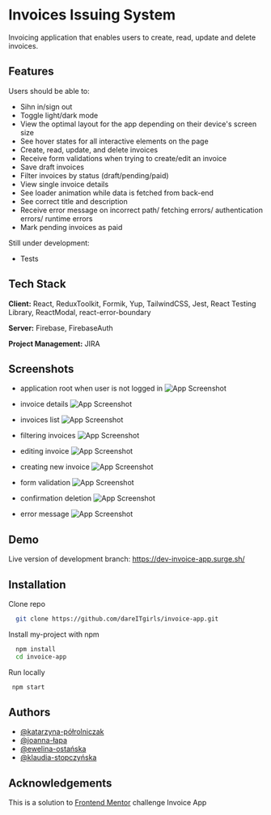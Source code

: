# Invoices Issuing System

Invoicing application that enables users to create, read, update and delete invoices.

## Features

Users should be able to:

-   Sihn in/sign out
-   Toggle light/dark mode
-   View the optimal layout for the app depending on their device's screen size
-   See hover states for all interactive elements on the page
-   Create, read, update, and delete invoices
-   Receive form validations when trying to create/edit an invoice
-   Save draft invoices
-   Filter invoices by status (draft/pending/paid)
-   View single invoice details
-   See loader animation while data is fetched from back-end
-   See correct title and description
-   Receive error message on incorrect path/ fetching errors/ authentication errors/ runtime errors
-   Mark pending invoices as paid

Still under development:

-   Tests

## Tech Stack

**Client:** React, ReduxToolkit, Formik, Yup, TailwindCSS, Jest, React Testing Library, ReactModal, react-error-boundary

**Server:** Firebase, FirebaseAuth

**Project Management:** JIRA

## Screenshots

-   application root when user is not logged in
    ![App Screenshot](https://lh3.googleusercontent.com/pw/AIL4fc9cQxuRhTlvdeQlGsB1Egbf2zR7X-6OApH8OfzWIk7_cOblS2lrqKIPatFOmPyxmpe8mvBxjmZUVIM-m8MHe5viJpJuqHF6vxGL0UD3oYOXirrU8Q=w2400)

-   invoice details
    ![App Screenshot](https://lh3.googleusercontent.com/pw/AIL4fc92HRVaNEAcK9zWxWUB1ifXy99g5swdc1s5miNYH-DD7rtzHeh3FVJxlp9ADIra7g_8dVjOFhZ52vTyk2W343PHisHIYqAhUdnsQZkeaTOv_KMrxQ=w2400)

-   invoices list
    ![App Screenshot](https://lh3.googleusercontent.com/pw/AIL4fc-8Z46k9hZXrEktdWOyCLtBptsfjxAtWmmilMnjT3pfdqLIKgOBBZcnaL2UNA8IW5CnLgVVjDlt9RYlOMZgledW4Hl36DcW2wJQJzmIaRenCvpvoA=w2400)

-   filtering invoices
    ![App Screenshot](https://lh3.googleusercontent.com/pw/AIL4fc-l4aBsBLrJ2RdMejJ0LTJ-8G5wuHtDNf5pLsPzERzWXJZcSIJ0V0xc3J-zr--Mz6aWArZTj1pO5UK9uBYc4rjSMu1g2GcwzkKvQjW279UrCXa_lA=w2400)

-   editing invoice
    ![App Screenshot](https://lh3.googleusercontent.com/pw/AIL4fc-J_6RLacUVVzrecSPfL8nVl_8CZilGjBg8mV9uKeEnIO9YV26c2xvwDvoBrEx4SS4aA7DlfHZjs9LdiUO-GqjSZKb4XVyWlN1p1QbXGppNu-oJ_g=w2400)

-   creating new invoice
    ![App Screenshot](https://lh3.googleusercontent.com/pw/AIL4fc_rnvSdm9u-mvaCzRB54vP8Po95WdvHvz_brj7H24uqS3F6PC_42T1y-owoMWd8xOkj3buBw-AKf77Y0WHyz-jF-JFyoxm9_8YUJV5MrSiHvlP7iw=w2400)

-   form validation
    ![App Screenshot](https://lh3.googleusercontent.com/pw/AIL4fc8QGMr5HCmfi6okbdagR_bCahoflAS8U1VMeSqmd0Cx7nKH0Bx9JJiM0fLWImYzBari1BGU82jyLX1UbXhSSfYKNirBDst5kHYXV9CgP3OaFw2JoA=w2400)

-   confirmation deletion
    ![App Screenshot](https://lh3.googleusercontent.com/pw/AIL4fc99jORvFaA9ABYD-YfdCcBF98hYjyp2on1t8dSRCHGqH98ootH7lwbQ2iUvKxbJiRl2q1fix8ayOkzEvgNnncyWURCLrwwBqbLDP5XfnsHEn-jkgA=w2400)

-   error message
    ![App Screenshot](https://lh3.googleusercontent.com/pw/AIL4fc_Pj8xa2UHYroTTLD5D-UwXaTfJFxVDefVvDtyFuhHdNMYlXr2eSzRqdozUNPnCtm4J8YrBYpC5ISXgZxayu2e_H9s2Pa6smOIr-UOOe2Pbwfb6cg=w2400)

## Demo

Live version of development branch: https://dev-invoice-app.surge.sh/

## Installation

Clone repo

```bash
  git clone https://github.com/dareITgirls/invoice-app.git
```

Install my-project with npm

```bash
  npm install
  cd invoice-app
```

Run locally

```bash
 npm start
```

## Authors

-   [@katarzyna-półrolniczak](https://www.github.com/pizgo)
-   [@joanna-łapa](https://www.github.com/JoannaLapa)
-   [@ewelina-ostańska](https://www.github.com/Ewelina-EN)
-   [@klaudia-stopczyńska](https://www.github.com/k-stopczynska)

## Acknowledgements

This is a solution to
[Frontend Mentor](https://www.frontendmentor.io/home)
challenge Invoice App
